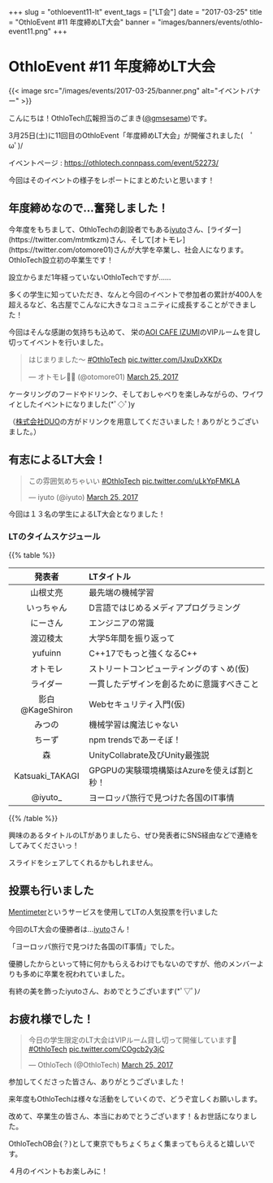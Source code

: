 +++
slug = "othloevent11-lt"
event_tags = ["LT会"]
date = "2017-03-25"
title = "OthloEvent #11 年度締めLT大会"
banner = "images/banners/events/othlo-event11.png"
+++

# OthloEvent #11 年度締めLT大会
{{< image src="/images/events/2017-03-25/banner.png" alt="イベントバナー" >}}

こんにちは！OthloTech広報担当のごまき([@gmsesame](https://twitter.com/gmsesame))です。

3月25日(土)に11回目のOthloEvent「年度締めLT大会」が開催されました(　ﾟωﾟ)/

イベントページ : https://othlotech.connpass.com/event/52273/


今回はそのイベントの様子をレポートにまとめたいと思います！

## 年度締めなので…奮発しました！
今年度をもちまして、OthloTechの創設者でもある[iyuto](https://twitter.com/iyuto_)さん、[ライダー](https://twitter.com/mtmtkzm)さん、そして[オトモレ](https://twitter.com/otomore01)さんが大学を卒業し、社会人になります。OthloTech設立初の卒業生です！

設立からまだ1年経っていないOthloTechですが……


多くの学生に知っていただき、なんと今回のイベントで参加者の累計が400人を超えるなど、名古屋でこんなに大きなコミュニティに成長することができました！


今回はそんな感謝の気持ちも込めて、
栄の[AOI CAFE IZUMI](http://aoicafe-izumi.com/)のVIPルームを貸し切ってイベントを行いました。

<blockquote class="twitter-tweet" data-lang="en"><p lang="ja" dir="ltr">はじまりました〜 <a href="https://twitter.com/hashtag/OthloTech?src=hash">#OthloTech</a> <a href="https://t.co/IJxuDxXKDx">pic.twitter.com/IJxuDxXKDx</a></p>&mdash; オトモレ👨‍🎓 (@otomore01) <a href="https://twitter.com/otomore01/status/845568175424991232">March 25, 2017</a></blockquote>
<script async src="//platform.twitter.com/widgets.js" charset="utf-8"></script>

ケータリングのフードやドリンク、そしておしゃべりを楽しみながらの、ワイワイとしたイベントになりました(*ﾟ◇ﾟ)y

（[株式会社DUO](https://duo7.co.jp/)の方がドリンクを用意してくださいました！ありがとうございました。）


## 有志によるLT大会！

<blockquote class="twitter-tweet" data-lang="en"><p lang="ja" dir="ltr">この雰囲気めちゃいい <a href="https://twitter.com/hashtag/OthloTech?src=hash">#OthloTech</a> <a href="https://t.co/uLkYpFMKLA">pic.twitter.com/uLkYpFMKLA</a></p>&mdash; iyuto (@iyuto) <a href="https://twitter.com/iyuto_/status/845569106388561920">March 25, 2017</a></blockquote>
<script async src="//platform.twitter.com/widgets.js" charset="utf-8"></script>

今回は１３名の学生によるLT大会となりました！

### LTのタイムスケジュール

{{% table %}}

|発表者|LTタイトル|
|:-----:|:-----|
|山根丈亮|最先端の機械学習|
|いっちゃん|D言語ではじめるメディアプログラミング|
|にーさん|エンジニアの常識|
|渡辺稜太|大学5年間を振り返って|
|yufuinn|C++17でもっと強くなるC++|
|オトモレ	|ストリートコンピューティングのすヽめ(仮)|
|ライダー	|一貫したデザインを創るために意識すべきこと|
|影白@KageShiron|Webセキュリティ入門(仮)|
|みつの|機械学習は魔法じゃない|
|ちーず|npm trendsであーそぼ！|
|森|UnityCollabrate及びUnity最強説|
|Katsuaki_TAKAGI|GPGPUの実験環境構築はAzureを使えば割と秒！|
|@iyuto_|ヨーロッパ旅行で見つけた各国のIT事情|

{{% /table %}}

興味のあるタイトルのLTがありましたら、ぜひ発表者にSNS経由などで連絡をしてみてくださいっ！

スライドをシェアしてくれるかもしれません。



## 投票も行いました
[Mentimeter](https://www.menti.com/)というサービスを使用してLTの人気投票を行いました

今回のLT大会の優勝者は…[iyuto](https://twitter.com/iyuto_)さん！

「ヨーロッパ旅行で見つけた各国のIT事情」でした。


優勝したからといって特に何かもらえるわけでもないのですが、他のメンバーよりも多めに卒業を祝われていました。

有終の美を飾ったiyutoさん、おめでとうございます(*ﾟ▽ﾟ)ﾉ



## お疲れ様でした！

<blockquote class="twitter-tweet" data-lang="en"><p lang="ja" dir="ltr">今日の学生限定のLT大会はVIPルーム貸し切って開催しています🍷<a href="https://twitter.com/hashtag/OthloTech?src=hash">#OthloTech</a> <a href="https://t.co/COgcb2y3jC">pic.twitter.com/COgcb2y3jC</a></p>&mdash; OthloTech (@OthloTech) <a href="https://twitter.com/OthloTech/status/845570986871173120">March 25, 2017</a></blockquote>
<script async src="//platform.twitter.com/widgets.js" charset="utf-8"></script>

参加してくださった皆さん、ありがとうございました！

来年度もOthloTechは様々な活動をしていくので、どうぞ宜しくお願いします。



改めて、卒業生の皆さん、本当におめでとうございます！＆お世話になりました。

OthloTechOB会(？)として東京でもちょくちょく集まってもらえると嬉しいです。



４月のイベントもお楽しみに！
